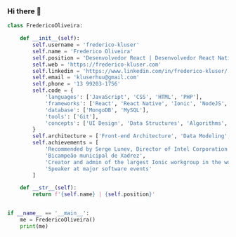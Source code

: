 ### Hi there 👋

```python
class FredericoOliveira:

    def __init__(self):
        self.username = 'frederico-kluser'
        self.name = 'Frederico Oliveira'
        self.position = 'Desenvolvedor React | Desenvolvedor React Native | Engenheiro de Software'
        self.web = 'https://frederico-kluser.com'
        self.linkedin = 'https://www.linkedin.com/in/frederico-kluser/'
        self.email = 'kluserhuu@gmail.com'
        self.phone = '13 99203-1756'
        self.code = {
            'languages': ['JavaScript', 'CSS', 'HTML', 'PHP'],
            'frameworks': ['React', 'React Native', 'Ionic', 'NodeJS', 'Express'],
            'database': ['MongoDB', 'MySQL'],
            'tools': ['Git'],
            'concepts': ['UI Design', 'Data Structures', 'Algorithms', 'Design Patterns', 'Concurrency', 'Multi-tasking', 'Scalability', 'Enterprise Architecture']
        }
        self.architecture = ['Front-end Architecture', 'Data Modeling', 'Reverse Engineering']
        self.achievements = [
            'Recommended by Serge Lunev, Director of Intel Corporation',
            'Bicampeão municipal de Xadrez',
            'Creator and admin of the largest Ionic workgroup in the world',
            'Speaker at major software events'
        ]

    def __str__(self):
        return f'{self.name} | {self.position}'


if __name__ == '__main__':
    me = FredericoOliveira()
    print(me)
```

<!--
**frederico-kluser/frederico-kluser** is a ✨ _special_ ✨ repository because its `README.md` (this file) appears on your GitHub profile.

Here are some ideas to get you started:

- 🔭 I’m currently working on ...
- 🌱 I’m currently learning ...
- 👯 I’m looking to collaborate on ...
- 🤔 I’m looking for help with ...
- 💬 Ask me about ...
- 📫 How to reach me: ...
- 😄 Pronouns: ...
- ⚡ Fun fact: ...
-->
